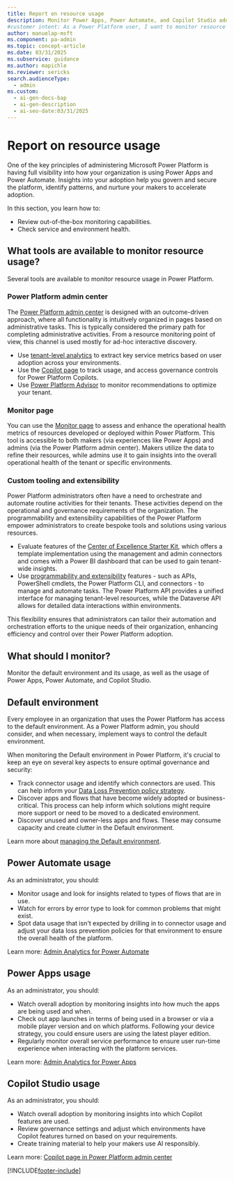 ```yaml
---
title: Report on resource usage
description: Monitor Power Apps, Power Automate, and Copilot Studio adoption and performance with tools and strategies to ensure governance and security.
#customer intent: As a Power Platform user, I want to monitor resource usage so that I can ensure governance and security.
author: manuelap-msft
ms.component: pa-admin
ms.topic: concept-article
ms.date: 03/31/2025
ms.subservice: guidance
ms.author: mapichle
ms.reviewer: sericks
search.audienceType:
  - admin
ms.custom:
  - ai-gen-docs-bap
  - ai-gen-description
  - ai-seo-date:03/31/2025
---
```


# Report on resource usage

One of the key principles of administering Microsoft Power Platform is having full visibility into how your organization is using Power Apps and Power Automate. Insights into your adoption help you govern and secure the platform, identify patterns, and nurture your makers to accelerate adoption.

In this section, you learn how to:

- Review out-of-the-box monitoring capabilities.
- Check service and environment health.

## What tools are available to monitor resource usage?

Several tools are available to monitor resource usage in Power Platform.

### Power Platform admin center

The [Power Platform admin center](/power-platform/admin/new-admin-center) is designed with an outcome-driven approach, where all functionality is intuitively organized in pages based on administrative tasks. This is typically considered the primary path for completing administrative activities. From a resource monitoring point of view, this channel is used mostly for ad-hoc interactive discovery.

- Use [tenant-level analytics](/power-platform/admin/tenant-level-analytics) to extract key service metrics based on user adoption across your environments.
- Use the [Copilot page](/power-platform/admin/copilot/copilot-hub) to track usage, and access governance controls for Power Platform Copilots.
- Use [Power Platform Advisor](/power-platform/admin/power-platform-advisor) to monitor recommendations to optimize your tenant.

### Monitor page

You can use the [Monitor page](/power-platform/admin/monitoring/monitoring-overview) to assess and enhance the operational health metrics of resources developed or deployed within Power Platform. This tool is accessible to both makers (via experiences like Power Apps) and admins (via the Power Platform admin center). Makers utilize the data to refine their resources, while admins use it to gain insights into the overall operational health of the tenant or specific environments. 

### Custom tooling and extensibility

Power Platform administrators often have a need to orchestrate and automate routine activities for their tenants. These activities depend on the operational and governance requirements of the organization. The programmability and extensibility capabilities of the Power Platform empower administrators to create bespoke tools and solutions using various resources.

- Evaluate features of the [Center of Excellence Starter Kit](../coe/starter-kit.md), which offers a template implementation using the management and admin connectors and comes with a Power BI dashboard that can be used to gain tenant-wide insights.
- Use [programmability and extensibility](/power-platform/admin/programmability-extensibility-overview) features - such as APIs, PowerShell cmdlets, the Power Platform CLI, and connectors - to manage and automate tasks. The Power Platform API provides a unified interface for managing tenant-level resources, while the Dataverse API allows for detailed data interactions within environments.

This flexibility ensures that administrators can tailor their automation and orchestration efforts to the unique needs of their organization, enhancing efficiency and control over their Power Platform adoption.

## What should I monitor?

Monitor the default environment and its usage, as well as the usage of Power Apps, Power Automate, and Copilot Studio.

## Default environment

Every employee in an organization that uses the Power Platform has access to the default environment. As a Power Platform admin, you should consider, and when necessary, implement ways to control the default environment.

When monitoring the Default environment in Power Platform, it's crucial to keep an eye on several key aspects to ensure optimal governance and security:

- Track connector usage and identify which connectors are used. This can help inform your [Data Loss Prevention policy strategy](dlp-strategy.md).
- Discover apps and flows that have become widely adopted or business-critical. This process can help inform which solutions might require more support or need to be moved to a dedicated environment.
- Discover unused and owner-less apps and flows. These may consume capacity and create clutter in the Default environment.

Learn more about [managing the Default environment](manage-default-environment.md).

## Power Automate usage

As an administrator, you should:

- Monitor usage and look for insights related to types of flows that are in use.
- Watch for errors by error type to look for common problems that might exist.
- Spot data usage that isn't expected by drilling in to connector usage and adjust your data loss prevention policies for that environment to ensure the overall health of the platform.

Learn more: [Admin Analytics for Power Automate](../../admin/analytics-flow.md)

## Power Apps usage

As an administrator, you should:

- Watch overall adoption by monitoring insights into how much the apps are being used and when.
- Check out app launches in terms of being used in a browser or via a mobile player version and on which platforms. Following your device strategy, you could ensure users are using the latest player edition.
- Regularly monitor overall service performance to ensure user run-time experience when interacting with the platform services.

Learn more: [Admin Analytics for Power Apps](../../admin/analytics-powerapps.md)

## Copilot Studio usage

As an administrator, you should:

- Watch overall adoption by monitoring insights into which Copilot features are used.
- Review governance settings and adjust which environments have Copilot features turned on based on your requirements.
- Create training material to help your makers use AI responsibly.

Learn more: [Copilot page in Power Platform admin center](/power-platform/admin/copilot/copilot-hub)

[!INCLUDE[footer-include](../../includes/footer-banner.md)]
